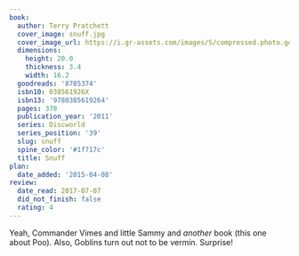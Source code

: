 ```yaml
---
book:
  author: Terry Pratchett
  cover_image: snuff.jpg
  cover_image_url: https://i.gr-assets.com/images/S/compressed.photo.goodreads.com/books/1302694636l/8785374._SX98_.jpg
  dimensions:
    height: 20.0
    thickness: 3.4
    width: 16.2
  goodreads: '8785374'
  isbn10: 038561926X
  isbn13: '9780385619264'
  pages: 378
  publication_year: '2011'
  series: Discworld
  series_position: '39'
  slug: snuff
  spine_color: '#1f717c'
  title: Snuff
plan:
  date_added: '2015-04-08'
review:
  date_read: 2017-07-07
  did_not_finish: false
  rating: 4
---
```


Yeah, Commander Vimes and little Sammy and *another* book (this one about Poo). Also, Goblins turn out not to be vermin. Surprise!
